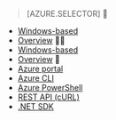 > [AZURE.SELECTOR]

- [Windows-based](/documentation/articles/hdinsight-provision-clusters/)
- [Overview](/documentation/articles/hdinsight-hadoop-provision-linux-clusters/)


- [Windows-based](/documentation/articles/hdinsight-provision-clusters-v1/)
- [Overview](/documentation/articles/hdinsight-provision-clusters-v1/)

- [Azure portal](/documentation/articles/hdinsight-hadoop-create-linux-clusters-portal/)
- [Azure CLI](/documentation/articles/hdinsight-hadoop-create-linux-clusters-azure-cli/)
- [Azure PowerShell](/documentation/articles/hdinsight-hadoop-create-linux-clusters-azure-powershell/)
- [REST API (cURL)](/documentation/articles/hdinsight-hadoop-create-linux-clusters-curl-rest/)
- [.NET SDK](/documentation/articles/hdinsight-hadoop-create-linux-clusters-dotnet-sdk/)
